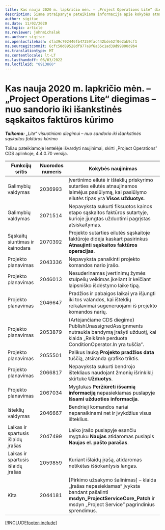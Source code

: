 ```yaml
---
title: Kas nauja 2020 m. lapkričio mėn. – „Project Operations Lite“ diegimas – nuo sandorio iki išankstinės sąskaitos faktūros kūrimo
description: Šiame straipsnyje pateikiama informacija apie kokybės atnaujinimus, kuriuos galima rasti 2020 m. lapkričio mėn.
author: sigitac
ms.date: 11/02/2020
ms.topic: article
ms.reviewer: johnmichalak
ms.author: sigitac
ms.openlocfilehash: dfa39c702446fb47359fac442bde52f0e2ab9cf1
ms.sourcegitcommit: 6cfc50d89528df977a8f6a55c1ad39d99800d9b4
ms.translationtype: MT
ms.contentlocale: lt-LT
ms.lasthandoff: 06/03/2022
ms.locfileid: "8913860"
---
```

# <a name="whats-new-november-2020---project-operations-lite-deployment---deal-to-proforma-invoicing"></a>Kas nauja 2020 m. lapkričio mėn. – „Project Operations Lite“ diegimas – nuo sandorio iki išankstinės sąskaitos faktūros kūrimo

_**Taikoma:** „Lite“ visuotiniam diegimui – nuo sandorio iki išankstinės sąskaitos faktūros kūrimo_

Toliau pateikiamoje lentelėje išvardyti naujinimai, skirti „Project Operations” CDS aplinkoje, 4.4.0.70 versija.

| Funkcijų sritis                 | Nuorodos numeris | Kokybės naujinimas                                                                                                                                                                    |
|------------------------------|------------------|-----------------------------------------------------------------------------------------------------------------------------------------------------------------------------------|
|  Galimybių valdymas       | 2036993          | Įvertinimo eilutė ir išteklių priskyrimo sutarties eilutės atnaujinamos laimėjus pasiūlymą, kai pasiūlymo eilutės tipas yra **Visos užduotys**.                                                 |
|  Galimybių valdymas       | 2071514          | Nepavyksta sukurti fiksuotos kainos etapo sąskaitos faktūros sutartyje, kurioje įjungtas užduotimi pagrįstas atsiskaitymas.                                                                          |
| Sąskaitų siuntimas ir kainodara          | 2070392          | Projekto sutarties eilutės sąskaitoje faktūroje didėja kaskart pasirinkus **Atnaujinti sąskaitos faktūros operacijas**.                                                                       |
| Projekto planavimas             | 2043336          | Nepavyksta panaikinti projekto komandos nario įrašo.                                                                                                                                    |
| Projekto planavimas             | 2046013          | Nesuderinamas įvertinimų žymės stulpelių veikimas įkeliant ir keičiant laipsniško išdėstymo laike tipą.                                                                                   |
| Projekto planavimas             | 2046647          | Pradžios ir pabaigos laikai yra išjungti iki tos valandos, kai išteklių reikalavimai sugeneruojami iš projekto komandos narių.                                                                      |
| Projekto planavimas             | 2053879          | (Artėjančiame CDS diegime) PublishUnassignedAssignments nutraukia bandymą įrašyti užduotį, kai klaida „Reikšmė perduota ConditionOperator.In yra tuščia“. |
| Projekto planavimas             | 2055501          | Palikus lauką **Projekto pradžios data** tuščią, atsiranda grafiko triktis.                                                                                                      |
| Projekto planavimas             | 2066817          | Nepavyksta sukurti bendrojo ištekliaus naudojant žmonių išrinkiklį skirtuke **Užduotys**.                                                                                               |
| Projekto planavimas             | 2067034          | Mygtukas **Peržiūrėti išsamią informaciją** nepasiekiamas puslapyje **Išsami užduoties informacija**.                                                                                                         |
| Išteklių valdymas          | 2046667          | Bendrieji komandos nariai nepanaikinami net ir įvykdžius visus išteklius.                                                                                                     |
| Laikas ir spartusis išlaidų įrašas | 2047499          | Laiko įrašo puslapyje esančiu mygtuku **Naujas** atidaromas puslapis **Naujas el. pašto parašas**.                                                                                               |
| Laikas ir spartusis išlaidų įrašas | 2059859          | Kuriant išlaidų įrašą, atidaromas netikėtas iššokantysis langas.                                                                                                                         |
| Kita                        | 2044181          | [Pirkimo užsakymo šalinimas] – klaida „Įrašas nepasiekiamas“ įvyksta bandant pašalinti **msdyn_ProjectServiceCore_Patch** ir msdyn „Project Service” pagrindinius sprendimus.        |


[!INCLUDE[footer-include](../../includes/footer-banner.md)]